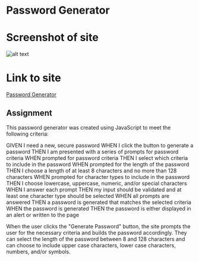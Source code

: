 # Password Generator

# Screenshot of site
![alt text](C:\Users\jaort\Desktop\Bootcamp\Homework\Password-Generator\Screenshot\Password_Generator_Screenshot.PNG)

# Link to site
[Password Generator](https://jaortisi6.github.io/Password-Generator/)

## Assignment
This password generator was created using JavaScript to meet the following criteria:

GIVEN I need a new, secure password
WHEN I click the button to generate a password
THEN I am presented with a series of prompts for password criteria
WHEN prompted for password criteria
THEN I select which criteria to include in the password
WHEN prompted for the length of the password
THEN I choose a length of at least 8 characters and no more than 128 characters
WHEN prompted for character types to include in the password
THEN I choose lowercase, uppercase, numeric, and/or special characters
WHEN I answer each prompt
THEN my input should be validated and at least one character type should be selected
WHEN all prompts are answered
THEN a password is generated that matches the selected criteria
WHEN the password is generated
THEN the password is either displayed in an alert or written to the page

When the user clicks the "Generate Password" button, the site prompts the user for the necessary criteria and builds the password accordingly. They can select the length of the password between 8 and 128 characters and can choose to include upper case characters, lower case characters, numbers, and/or symbols.
